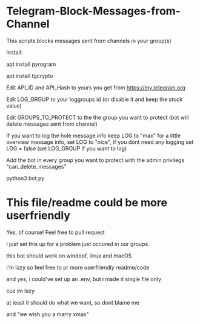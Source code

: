 # Telegram-Block-Messages-from-Channel
This scripts blocks messages sent from channels in your group(s)


Install:


apt install pyrogram

apt install tgcrypto

Edit API_ID and API_Hash to yours you get from https://my.telegram.org

Edit LOG_GROUP to your loggroups id (or disable it and keep the stock value)

Edit GROUPS_TO_PROTECT to the the group you want to protect (bot will delete messages sent from channel)

If you want to log the hole message info keep LOG to "max" for a little overview message info, set LOG to "nice", if you dont need any logging set LOG = false (set LOG_GROUP if you want to log)

Add the bot in every group you want to protect with the admin privilegs "can_delete_messages"

python3 bot.py

# This file/readme could be more userfriendly
Yes, of course! Feel free to pull request

i just set this up for a problem just occured in our groups.

this bot should work on windoof, linux and macOS

i'm lazy so feel free to pr more userfriendly readme/code

and yes, i could've set up an .env, but i made it single file only 

cuz im lazy

at least it should do what we want, so dont blame me

and "we wish you a marry xmas"
